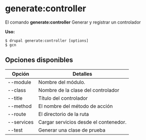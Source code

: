# generate:controller
El comando **generate:controller** Generar y registrar un controlador

**Uso:**
```
$ drupal generate:controller [options] 
$ gcn  
```

## Opciones disponibles
Opción | Detalles
-------|-------------
--module | Nombre del módulo.
--class | Nombre de la clase del controlador
--title | Título del controlador
--method | El nombre del método de acción
--route | El directorio de la ruta
--services | Cargar servicios desde el contenedor.
--test | Generar una clase de prueba
